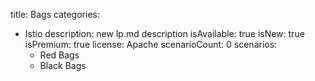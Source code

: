 title: Bags
categories:
  - Istio
description: new lp.md description
isAvailable: true
isNew: true
isPremium: true
license: Apache
scenarioCount: 0
scenarios: 
    - Red Bags
    - Black Bags
